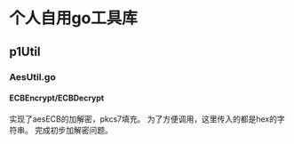 # 个人自用go工具库
## p1Util
### AesUtil.go
#### ECBEncrypt/ECBDecrypt
实现了aesECB的加解密，pkcs7填充。
为了方便调用，这里传入的都是hex的字符串。
完成初步加解密问题。